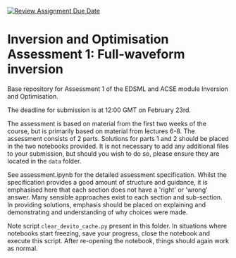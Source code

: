 [![Review Assignment Due Date](https://classroom.github.com/assets/deadline-readme-button-24ddc0f5d75046c5622901739e7c5dd533143b0c8e959d652212380cedb1ea36.svg)](https://classroom.github.com/a/hTWBeSZl)
# Inversion and Optimisation Assessment 1: Full-waveform inversion

Base repository for Assessment 1 of the EDSML and ACSE module Inversion and Optimisation.

The deadline for submission is at 12:00 GMT on February 23rd.

The assessment is based on material from the first two weeks of the course, but is primarily based on material from lectures 6-8. The assessment consists of 2 parts. Solutions for parts 1 and 2 should be placed in the two notebooks provided. It is not necessary to add any additional files to your submission, but should you wish to do so, please ensure they are located in the `data` folder.

See assessment.ipynb for the detailed assessment specification. Whilst the specification provides a good amount of structure and guidance, it is emphasised here that each section does not have a 'right' or 'wrong' answer. Many sensible approaches exist to each section and sub-section. In providing solutions, emphasis should be placed on explaining and demonstrating and understanding of why choices were made.

Note script `clear_devito_cache.py` present in this folder. In situations where notebooks start freezing, save your progress, close the notebook and execute this script. After re-opening the notebook, things should again work as normal.
